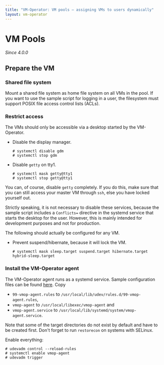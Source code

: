 ```yaml
---
title: "VM-Operator: VM pools — assigning VMs to users dynamically"
layout: vm-operator
---
```


# VM Pools

*Since 4.0.0*

## Prepare the VM

### Shared file system

Mount a shared file system as home file system on all VMs in the pool.
If you want to use the sample script for logging in a user, the filesystem
must support POSIX file access control lists (ACLs).

### Restrict access

The VMs should only be accessible via a desktop started by the VM-Operator.

  * Disable the display manager.

    ```console
    # systemctl disable gdm
    # systemctl stop gdm
    ```

  * Disable `getty` on tty1.

    ```console
    # systemctl mask getty@tty1
    # systemctl stop getty@tty1
    ```

You can, of course, disable `getty` completely. If you do this, make sure
that you can still access your master VM through `ssh`, else you have
locked yourself out.

Strictly speaking, it is not necessary to disable these services, because
the sample script includes a `Conflicts=` directive in the systemd service
that starts the desktop for the user. However, this is mainly intended for
development purposes and not for production.
   
The following should actually be configured for any VM.
   
  * Prevent suspend/hibernate, because it will lock the VM.
 
    ```console
    # systemctl mask sleep.target suspend.target hibernate.target hybrid-sleep.target
    ```
 
### Install the VM-Operator agent

The VM-Operator agent runs as a systemd service. Sample configuration
files can be found
[here](https://github.com/mnlipp/VM-Operator/tree/main/dev-example/vmop-agent).
Copy

  * `99-vmop-agent.rules` to `/usr/local/lib/udev/rules.d/99-vmop-agent.rules`,
  * `vmop-agent` to `/usr/local/libexec/vmop-agent` and
  * `vmop-agent.service` to `/usr/local/lib/systemd/system/vmop-agent.service`.

Note that some of the target directories do not exist by default and have to
be created first. Don't forget to run `restorecon` on systems with SELinux.

Enable everything:

```console
# udevadm control --reload-rules
# systemctl enable vmop-agent
# udevadm trigger
 ```
